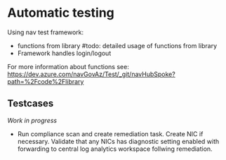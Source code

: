 # Automatic testing

Using nav test framework:

- functions from library #todo: detailed usage of functions from library
- Framework handles login/logout

For more information about functions see: https://dev.azure.com/navGovAz/Test/_git/navHubSpoke?path=%2Fcode%2Flibrary

## Testcases

*Work in progress*

- Run compliance scan and create remediation task. Create NIC if necessary. Validate that any NICs has diagnostic setting enabled with forwarding to central log analytics workspace follwing remediation.
